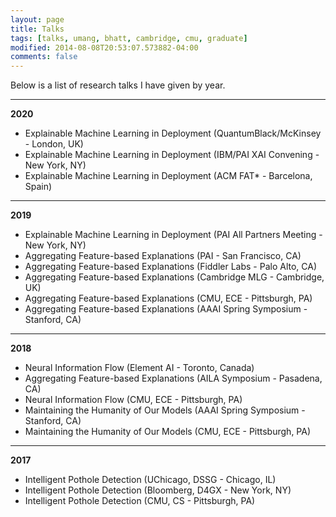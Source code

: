 ```yaml
---
layout: page
title: Talks
tags: [talks, umang, bhatt, cambridge, cmu, graduate]
modified: 2014-08-08T20:53:07.573882-04:00
comments: false
---
```


Below is a list of research talks I have given by year.

----

**2020**
* Explainable Machine Learning in Deployment (QuantumBlack/McKinsey - London, UK)
* Explainable Machine Learning in Deployment (IBM/PAI XAI Convening - New York, NY)
* Explainable Machine Learning in Deployment (ACM FAT\* - Barcelona, Spain)

----

**2019**
* Explainable Machine Learning in Deployment (PAI All Partners Meeting - New York, NY)
* Aggregating Feature-based Explanations (PAI - San Francisco, CA)
* Aggregating Feature-based Explanations (Fiddler Labs - Palo Alto, CA)
* Aggregating Feature-based Explanations (Cambridge MLG - Cambridge, UK)
* Aggregating Feature-based Explanations (CMU, ECE - Pittsburgh, PA)
* Aggregating Feature-based Explanations (AAAI Spring Symposium - Stanford, CA)

----

**2018**
* Neural Information Flow (Element AI - Toronto, Canada)
* Aggregating Feature-based Explanations (AILA Symposium - Pasadena, CA)
* Neural Information Flow (CMU, ECE - Pittsburgh, PA)
* Maintaining the Humanity of Our Models (AAAI Spring Symposium - Stanford, CA)
* Maintaining the Humanity of Our Models (CMU, ECE - Pittsburgh, PA)

----

**2017**
* Intelligent Pothole Detection (UChicago, DSSG - Chicago, IL)
* Intelligent Pothole Detection (Bloomberg, D4GX - New York, NY)
* Intelligent Pothole Detection (CMU, CS - Pittsburgh, PA)


